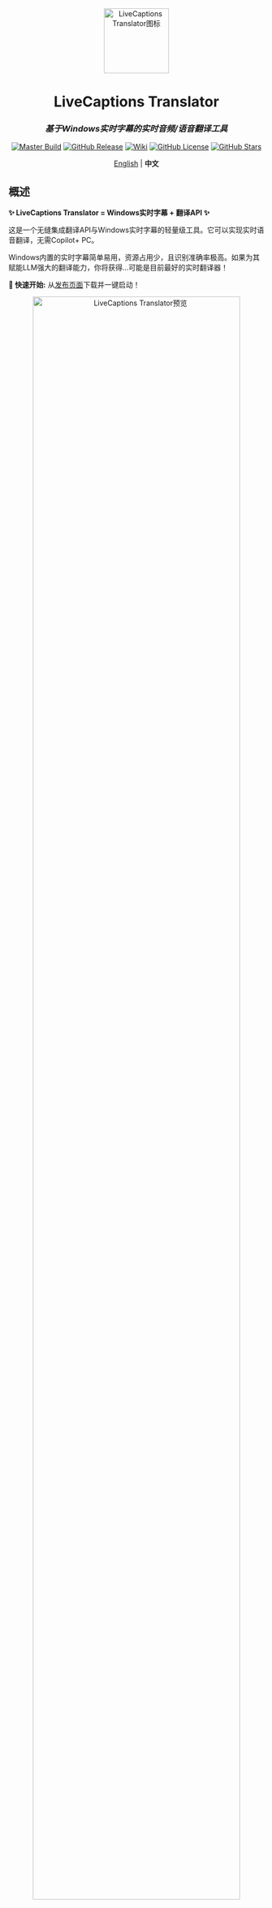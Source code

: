 <div align="center">

<img src="src/LiveCaptions-Translator.ico" width="128" height="128" alt="LiveCaptions Translator图标"/>

# LiveCaptions Translator

### *基于Windows实时字幕的实时音频/语音翻译工具*

[![Master Build](https://github.com/SakiRinn/LiveCaptions-Translator/actions/workflows/dotnet-build.yml/badge.svg?branch=master)](https://github.com/SakiRinn/LiveCaptions-Translator/actions/workflows/dotnet-build.yml)
[![GitHub Release](https://img.shields.io/github/v/release/SakiRinn/LiveCaptions-Translator?label=Latest)](https://github.com/SakiRinn/LiveCaptions-Translator/releases/latest)
[![Wiki](https://img.shields.io/badge/Wiki-GitHub-blue)](https://github.com/SakiRinn/LiveCaptions-Translator/wiki)
[![GitHub License](https://img.shields.io/github/license/SakiRinn/LiveCaptions-Translator)](https://github.com/SakiRinn/LiveCaptions-Translator/blob/master/LICENSE)
[![GitHub Stars](https://img.shields.io/github/stars/SakiRinn/LiveCaptions-Translator)](https://github.com/SakiRinn/LiveCaptions-Translator/stargazers)

[English](README.md) | **中文**

</div>

## 概述

**✨ LiveCaptions Translator = Windows实时字幕 + 翻译API ✨**

这是一个无缝集成翻译API与Windows实时字幕的轻量级工具。它可以实现实时语音翻译，无需Copilot+ PC。

Windows内置的实时字幕简单易用，资源占用少，且识别准确率极高。如果为其赋能LLM强大的翻译能力，你将获得...可能是目前最好的实时翻译器！

**🚀 快速开始:** 从[发布页面](https://github.com/SakiRinn/LiveCaptions-Translator/releases)下载并一键启动！

<div align="center">
  <img src="images/preview.png" alt="LiveCaptions Translator预览" width="90%" />
  <br>
  <em style="font-size:80%">LiveCaptions Translator预览</em>
  <br>
</div>

## 功能特性

- **🔄 无缝集成**

  自动调用Windows实时字幕而无需打开单独窗口。为实时音频/语音翻译提供统一体验。

  首次使用后，Windows实时字幕默认将被隐藏。您可以在设置中再次显示它。

  <div align="center">
    <img src="images/show_livecaptions.png" alt="实时字幕显示/隐藏按钮" width="90%" />
    <br>
    <em style="font-size:80%">实时字幕显示/隐藏按钮</em>
    <br>
  </div>

  通过在Windows实时字幕设置中启用 ***包含麦克风音频*** 选项，您可以实现实时语音翻译！
  > ⚠️ **重要:** 您必须在Windows实时字幕中更改源语言！

- **🎨 现代化界面**

  易于使用且简洁的Fluent UI与现代Windows美学保持一致。

  它可以根据系统设置自动在浅色和深色主题🌓之间切换。

- **🌐 多种翻译服务**

  支持各种翻译引擎，包括2个开箱即用的谷歌翻译。

  已实现的翻译引擎如下表所示：

  <div align="center">

  | API                                                 | 类型    | 托管方式 |
  |-----------------------------------------------------|-------|------|
  | [Ollama](https://ollama.com)                        | 基于LLM | 自托管  |
  | OpenAI兼容API                                         | 基于LLM | 在线   |
  | [OpenRouter](https://openrouter.ai)                 | 基于LLM | 在线   |
  | 谷歌翻译                                                | 传统翻译  | 在线   |
  | DeepL                                               | 传统翻译  | 在线   |
  | 有道翻译                                                | 传统翻译  | 在线   |
  | 百度翻译                                                | 传统翻译  | 在线   |
  | [MTranServer](https://github.com/xxnuo/MTranServer) | 传统翻译  | 自托管  |
  | [LibreTranslate](https://libretranslate.com/)       | 传统翻译  | 自托管  |

  </div>

  强烈推荐使用 **基于LLM** 的翻译引擎，因为LLM擅长处理不完整的句子并能很好地理解上下文。

- **🪟 悬浮窗口**

  打开无边框、透明的悬浮窗口显示字幕，提供最沉浸式的体验。这对游戏、视频和直播等场景非常有用！

  您甚至可以使其完全嵌入到屏幕中，成为屏幕的一部分。这意味着它不会影响您的任何操作！这对游戏玩家来说再合适不过了。

  <div align="center">
    <img src="images/overlay_window.png" alt="悬浮窗口" width="80%" />
    <br>
    <em style="font-size:80%">悬浮窗口</em>
    <br>
  </div>

  您可以在任务栏上打开悬浮窗口，以及调整诸如窗口背景和字幕颜色、字体大小和透明度等参数。极高的可配置性使其能够完全符合您的偏好！

  您可以在设置页的 *Overlay Sentences* 选项调整同时显示的句子数量。

- **⚙️ 灵活控制**

  支持窗口置顶和便利的翻译暂停/恢复，并且您可以一键复制文本以便快速分享或保存。

- **📒 历史记录管理**

  记录原文和翻译文本，非常适合会议、讲座和重要讨论。

  您可以将所有记录导出为CSV文件。

  <div align="center">
    <img src="images/history.png" alt="翻译历史" width="90%" />
    <br>
    <em style="font-size:80%">翻译历史</em>
    <br>
  </div>

- **🎞️ 日志卡片**

  最近的转录记录可以显示为日志卡片，这有助于您更好地把握上下文。

  您可以在主页任务栏上启用它，并在设置页的 *Log Cards* 选项调整卡片数量。

  <div align="center">
    <img src="images/log_cards.png" alt="日志卡片" width="90%" />
    <br>
    <em style="font-size:80%">日志卡片</em>
    <br>
  </div>


## 系统要求

<div align="center">

| 要求                                                                                                                    | 详情          |
|-----------------------------------------------------------------------------------------------------------------------|-------------|
| <img src="https://img.shields.io/badge/Windows-11%20(22H2+)-0078D6?style=for-the-badge&logo=windows&logoColor=white"> | 支持实时字幕功能    |
| <img src="https://img.shields.io/badge/.NET-8.0+-512BD4?style=for-the-badge&logo=dotnet&logoColor=white">             | 推荐。未在之前版本测试 |

</div>

本工具基于Windows实时字幕，该功能自 **Windows 11 22H2** 起可用。

我们建议您安装 **.NET运行时8.0** 或更高版本。如果您无法安装，可以下载 ***with runtime*** 版本，但其文件较大。

<div align="center">
  <p align="center">
    <a href="https://github.com/SakiRinn/LiveCaptions-Translator/wiki">
      <img src="https://img.shields.io/badge/📚_查看我们的Wiki获取详细信息-2ea44f?style=for-the-badge" alt="查看我们的Wiki">
    </a>
  </p>
</div>

## 入门指南

> ⚠️ **重要:** 首次运行LiveCaptions Translator前，您必须完成以下步骤。
>
> 有关详细信息，请参阅Microsoft的[使用实时字幕](https://support.microsoft.com/zh-cn/windows/使用实时字幕更好地理解音频-b52da59c-14b8-4031-aeeb-f6a47e6055df)指南。

### 步骤1: 验证Windows实时字幕可用性

使用以下任一方法确认您的系统上可用实时字幕：

- 在快速设置中切换 **实时字幕**
- 按 **Win + Ctrl + L**
- 通过 **快速设置** > **辅助功能** > **实时字幕** 访问
- 打开 **开始** > **所有应用** > **辅助功能** > **实时字幕**
- 导航至 **设置** > **辅助功能** > **字幕** 并启用 **实时字幕**

### 步骤2: 配置Windows实时字幕

首次启动时，Windows实时字幕会请求您同意在设备上处理语音数据，并提示您下载用于设备上语音识别的语言文件。

启动Windows实时字幕后，点击 **⚙️齿轮** 图标打开设置菜单，然后选择 **位置** > **覆盖在屏幕上** 。

> ⚠️ **非常重要！** 否则隐藏Windows实时字幕后屏幕会出现显示BUG.

<div align="center">
  <img src="images/speech_recognition.png" alt="语音识别下的项目" width="80%" />
  <br>
  <em style="font-size:80%">需要下载的语音识别组件</em>
  <br>
</div>

配置完成后，关闭Windows实时字幕然后开始使用LiveCaptions Translator吧！🎉

## 项目统计

### 活动

<div align="center">
  <img src="https://img.shields.io/github/issues/SakiRinn/LiveCaptions-Translator?style=for-the-badge&label=Issues&color=yellow" alt="GitHub Issues">
  <img src="https://img.shields.io/github/issues-pr/SakiRinn/LiveCaptions-Translator?style=for-the-badge&label=Pull%20Requests&color=blue" alt="GitHub Pull Requests">
  <img src="https://img.shields.io/github/discussions/SakiRinn/LiveCaptions-Translator?style=for-the-badge&label=Discussions&color=orange" alt="GitHub Discussions">
  <img src="https://img.shields.io/github/last-commit/SakiRinn/LiveCaptions-Translator?style=for-the-badge&label=Last%20Commit&color=purple" alt="GitHub Last Commit">
</div>

### 贡献者

<div align="center">
  <img src="https://img.shields.io/github/contributors/SakiRinn/LiveCaptions-Translator?style=for-the-badge&label=Contributors&color=success" alt="GitHub Contributors">
  <br>
  <a href="https://github.com/SakiRinn/LiveCaptions-Translator/graphs/contributors">
    <img src="https://contrib.rocks/image?repo=SakiRinn/LiveCaptions-Translator" />
  </a>
</div>

### Star历史

[![Stargazers over time](https://starchart.cc/SakiRinn/LiveCaptions-Translator.svg?variant=adaptive)](https://starchart.cc/SakiRinn/LiveCaptions-Translator)
